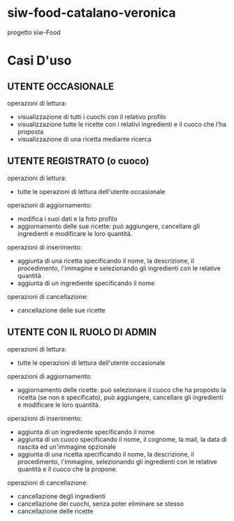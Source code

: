 # siw-food-catalano-veronica
progetto siw-Food

# Casi D'uso 

## UTENTE OCCASIONALE
operazioni di lettura:
- visualizzazione di tutti i cuochi con il relativo profilo
- visualizzazione tutte le ricette con i relativi ingredienti e il cuoco che l'ha proposta
- visualizzazione di una ricetta mediante ricerca


## UTENTE REGISTRATO (o cuoco)
operazioni di lettura:
- tutte le operazioni di lettura dell'utente occasionale

operazioni di aggiornamento:
- modifica i suoi dati e la foto profilo
- aggiornamento delle sue ricette: può aggiungere, cancellare gli ingredienti e modificare le loro quantità.


operazioni di inserimento:
- aggiunta di una ricetta specificando il nome, la descrizione, il procedimento, l'immagine e selezionando gli ingredienti con le relative quantità
- aggiunta di un ingrediente specificando il nome

operazioni di cancellazione:
- cancellazione delle sue ricette



## UTENTE CON IL RUOLO DI ADMIN
operazioni di lettura:
- tutte le operazioni di lettura dell'utente occasionale

operazioni di aggiornamento:
- aggiornamento delle ricette: può selezionare il cuoco che ha proposto la ricetta (se non è specificato), può aggiungere, cancellare gli ingredienti e modificare le loro quantità.

operazioni di inserimento:
- aggiunta di un ingrediente specificando il nome
- aggiunta di un cuoco specificando il nome, il cognome, la mail, la data di nascita ed un'immagine opzionale
- aggiunta di una ricetta specificando il nome, la descrizione, il procedimento, l'immagine, selezionando gli ingredienti con le relative quantità e il cuoco che la propone.

operazioni di cancellazione:
- cancellazione degli ingredienti
- cancellazione dei cuochi, senza poter eliminare se stesso
- cancellazione delle ricette
